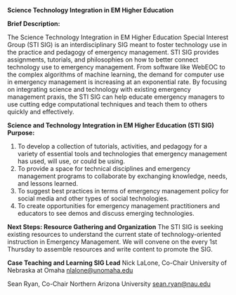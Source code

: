 **Science Technology Integration in EM Higher Education**

**Brief Description:**

The Science Technology Integration in EM Higher Education Special Interest Group (STI SIG) is an interdisciplinary SIG meant to foster technology use in the practice and pedagogy of emergency management. STI SIG provides assignments, tutorials, and philosophies on how to better connect technology use to emergency management. From software like WebEOC to the complex algorithms of machine learning, the demand for computer use in emergency management is increasing at an exponential rate. By focusing on integrating science and technology with existing emergency management praxis, the STI SIG can help educate emergency managers to use cutting edge computational techniques and teach them to others quickly and effectively. 

**Science and Technology Integration in EM Higher Education (STI SIG) Purpose:**

1. To develop a collection of tutorials, activities, and pedagogy for a variety of essential tools and technologies that emergency management has used, will use, or could be using. 
2. To provide a space for technical disciplines and emergency management programs to collaborate by exchanging knowledge, needs, and lessons learned.
3. To suggest best practices in terms of emergency management policy for social media and other types of social technologies. 
4. To create opportunities for emergency management practitioners and educators to see demos and discuss emerging technologies. 

**Next Steps: Resource Gathering and Organization**
The STI SIG is seeking existing resources to understand the current state of technology-oriented instruction in Emergency Management. We will convene on the every 1st Thursday to assemble resources and write content to promote the SIG.

**Case Teaching and Learning SIG Lead**
Nick LaLone, Co-Chair
University of Nebraska at Omaha
nlalone@unomaha.edu 

Sean Ryan, Co-Chair
Northern Arizona University
sean.ryan@nau.edu 

